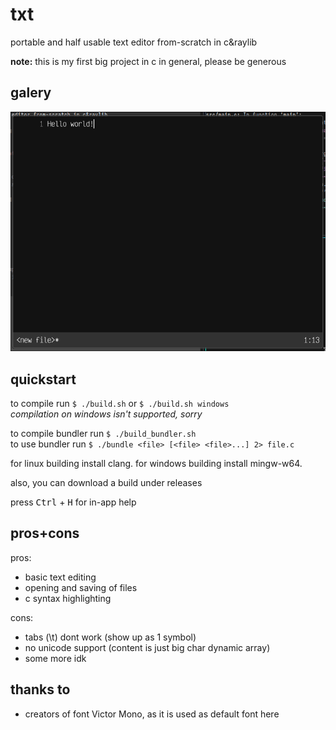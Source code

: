
# txt
portable and half usable text editor from-scratch in c&raylib

**note:** this is my first big project in c in general, please be generous

## galery
![screenshot](assets/screenshot.png)

## quickstart
to compile run `$ ./build.sh` or `$ ./build.sh windows`<br/>
_compilation on windows isn't supported, sorry_

to compile bundler run `$ ./build_bundler.sh`<br/>
to use bundler run `$ ./bundle <file> [<file> <file>...] 2> file.c`

for linux building install clang. for windows building install mingw-w64.

also, you can download a build under releases

press <kbd>Ctrl</kbd> + <kbd>H</kbd> for in-app help

## pros+cons
pros:
- basic text editing
- opening and saving of files
- c syntax highlighting

cons:
- tabs (\t) dont work (show up as 1 symbol)
- no unicode support (content is just big char dynamic array)
- some more idk

## thanks to
- creators of font Victor Mono, as it is used as default font here

